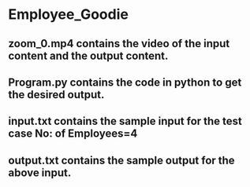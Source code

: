# Employee_Goodie

## zoom_0.mp4 contains the video of the input content and the output content.
## Program.py contains the code in python to get the desired output.
## input.txt contains the sample input for the test case No: of Employees=4
## output.txt contains the sample output for the above input.

